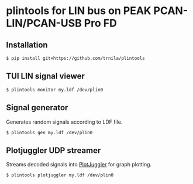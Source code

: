 # plintools for LIN bus on PEAK PCAN-LIN/PCAN-USB Pro FD

## Installation
```
$ pip install git+https://github.com/trnila/plintools
```

## TUI LIN signal viewer
```
$ plintools monitor my.ldf /dev/plin0
```

## Signal generator
Generates random signals according to LDF file.
```
$ plintools gen my.ldf /dev/plin0
```

## Plotjuggler UDP streamer
Streams decoded signals into [PlotJuggler](https://github.com/facontidavide/PlotJuggler) for graph plotting.

```
$ plintools plotjuggler my.ldf /dev/plin0
```
